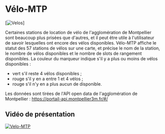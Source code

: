 # Vélo-MTP

[![Velos](https://i.ibb.co/1bwWQxq/velomagg.jpg)]

Certaines stations de location de vélo de l'agglomération de Montpellier sont beaucoup plus prisées que d'autres, et il peut être utile à l'utilisateur de savoir lesquelles ont encore des vélos disponibles. Vélo-MTP affiche le statut des 57 stations de vélos sur une carte, et précise le nom de la station, le nombre de vélos disponibles et le nombre de slots de rangement disponibles. La couleur du marqueur indique s'il y a plus ou moins de vélos disponibles :
- vert s'il reste 4 vélos disponibles ;
- rouge s'il y en a entre 1 et 4 vélos ; 
- rouge s'il n'y en a plus aucun de disponible.

Les données sont tirées de l'API open data de l'agglomération de Montpellier : https://portail-api.montpellier3m.fr/#/

## Vidéo de présentation

[![Velo-MTP](http://img.youtube.com/vi/bq8s1yHX6VQ/0.jpg)](http://www.youtube.com/watch?v=bq8s1yHX6VQ "Introduction to Velo-MTP")
